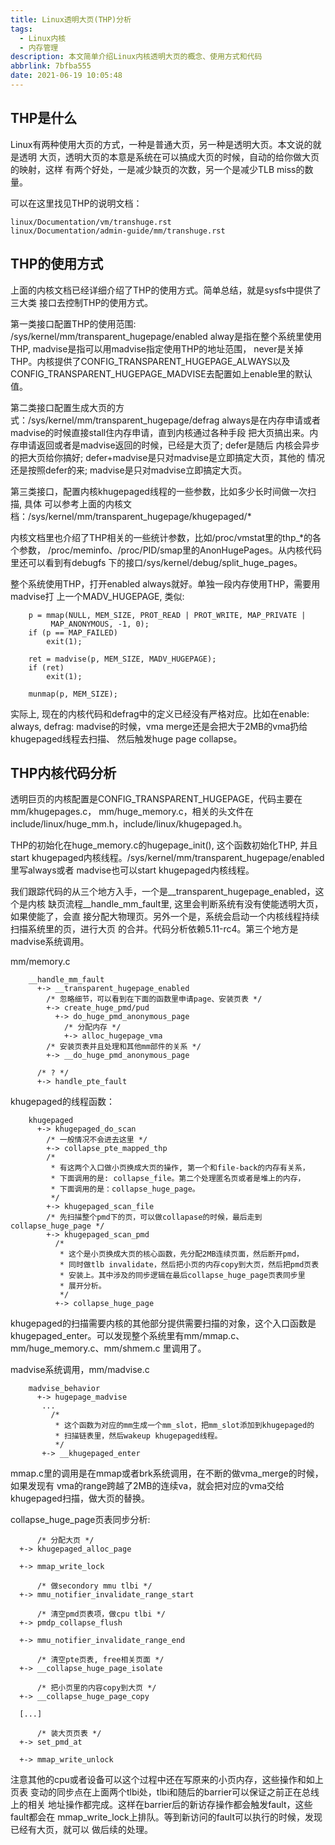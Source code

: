 ```yaml
---
title: Linux透明大页(THP)分析
tags:
  - Linux内核
  - 内存管理
description: 本文简单介绍Linux内核透明大页的概念、使用方式和代码
abbrlink: 7bfba555
date: 2021-06-19 10:05:48
---
```


THP是什么
------------

 Linux有两种使用大页的方式，一种是普通大页，另一种是透明大页。本文说的就是透明
 大页，透明大页的本意是系统在可以搞成大页的时候，自动的给你做大页的映射，这样
 有两个好处，一是减少缺页的次数，另一个是减少TLB miss的数量。

 可以在这里找见THP的说明文档：
```
linux/Documentation/vm/transhuge.rst
linux/Documentation/admin-guide/mm/transhuge.rst
```

THP的使用方式
----------------

 上面的内核文档已经详细介绍了THP的使用方式。简单总结，就是sysfs中提供了三大类
 接口去控制THP的使用方式。

 第一类接口配置THP的使用范围: /sys/kernel/mm/transparent_hugepage/enabled
 alway是指在整个系统里使用THP, madvise是指可以用madvise指定使用THP的地址范围，
 never是关掉THP。内核提供了CONFIG_TRANSPARENT_HUGEPAGE_ALWAYS以及
 CONFIG_TRANSPARENT_HUGEPAGE_MADVISE去配置如上enable里的默认值。

 第二类接口配置生成大页的方式：/sys/kernel/mm/transparent_hugepage/defrag
 always是在内存申请或者madvise的时候直接stall住内存申请，直到内核通过各种手段
 把大页搞出来。内存申请返回或者是madvise返回的时候，已经是大页了; defer是随后
 内核会异步的把大页给你搞好; defer+madvise是只对madvise是立即搞定大页，其他的
 情况还是按照defer的来; madvise是只对madvise立即搞定大页。

 第三类接口，配置内核khugepaged线程的一些参数，比如多少长时间做一次扫描, 具体
 可以参考上面的内核文档：/sys/kernel/mm/transparent_hugepage/khugepaged/*

 内核文档里也介绍了THP相关的一些统计参数，比如/proc/vmstat里的thp_*的各个参数，
 /proc/meminfo、/proc/PID/smap里的AnonHugePages。从内核代码里还可以看到有debugfs
 下的接口/sys/kernel/debug/split_huge_pages。

 整个系统使用THP，打开enabled always就好。单独一段内存使用THP，需要用madvise打
 上一个MADV_HUGEPAGE, 类似:
```
	p = mmap(NULL, MEM_SIZE, PROT_READ | PROT_WRITE, MAP_PRIVATE |
		 MAP_ANONYMOUS, -1, 0);
	if (p == MAP_FAILED)
		exit(1);

	ret = madvise(p, MEM_SIZE, MADV_HUGEPAGE);
	if (ret)
		exit(1);

	munmap(p, MEM_SIZE);
```

 实际上, 现在的内核代码和defrag中的定义已经没有严格对应。比如在enable: always,
 defrag: madvise的时候，vma merge还是会把大于2MB的vma扔给khugepaged线程去扫描、
 然后触发huge page collapse。

THP内核代码分析
------------------

 透明巨页的内核配置是CONFIG_TRANSPARENT_HUGEPAGE，代码主要在mm/khugepages.c，
 mm/huge_memory.c，相关的头文件在include/linux/huge_mm.h，include/linux/khugepaged.h。

 THP的初始化在huge_memory.c的hugepage_init(), 这个函数初始化THP, 并且start
 khugepaged内核线程。/sys/kernel/mm/transparent_hugepage/enabled里写always或者
 madvise也可以start khugepaged内核线程。

 我们跟踪代码的从三个地方入手，一个是__transparent_hugepage_enabled，这个是内核
 缺页流程__handle_mm_fault里, 这里会判断系统有没有使能透明大页，如果使能了，会直
 接分配大物理页。另外一个是，系统会启动一个内核线程持续扫描系统里的页，进行大页
 的合并。代码分析依赖5.11-rc4。第三个地方是madvise系统调用。

 mm/memory.c
```
	__handle_mm_fault
	  +-> __transparent_hugepage_enabled
	    /* 忽略细节，可以看到在下面的函数里申请page、安装页表 */
	    +-> create_huge_pmd/pud
	      +-> do_huge_pmd_anonymous_page
	        /* 分配内存 */
	        +-> alloc_hugepage_vma
		/* 安装页表并且处理和其他mm部件的关系 */
		+-> __do_huge_pmd_anonymous_page

	  /* ? */
	  +-> handle_pte_fault
```
 
 khugepaged的线程函数：
```
	khugepaged
	  +-> khugepaged_do_scan
	    /* 一般情况不会进去这里 */
	    +-> collapse_pte_mapped_thp
	    /*
	     * 有这两个入口做小页换成大页的操作, 第一个和file-back的内存有关系，
	     * 下面调用的是: collapse_file。第二个处理匿名页或者是堆上的内存，
	     * 下面调用的是：collapse_huge_page。
	     */
	    +-> khugepaged_scan_file
	    /* 先扫描整个pmd下的页，可以做collapase的时候，最后走到collapse_huge_page */
	    +-> khugepaged_scan_pmd
	      /*
	       * 这个是小页换成大页的核心函数，先分配2MB连续页面，然后断开pmd，
	       * 同时做tlb invalidate，然后把小页的内存copy到大页，然后把pmd页表
	       * 安装上。其中涉及的同步逻辑在最后collapse_huge_page页表同步里
	       * 展开分析。
	       */
	      +-> collapse_huge_page
```
 
 khugepaged的扫描需要内核的其他部分提供需要扫描的对象，这个入口函数是
 khugepaged_enter。可以发现整个系统里有mm/mmap.c、mm/huge_memory.c、mm/shmem.c
 里调用了。

 madvise系统调用，mm/madvise.c
```
	madvise_behavior
	  +-> hugepage_madvise
	   ...
	     /*
	      * 这个函数为对应的mm生成一个mm_slot，把mm_slot添加到khugepaged的
	      * 扫描链表里，然后wakeup khugepaged线程。
	      */
	   +-> __khugepaged_enter
```
 mmap.c里的调用是在mmap或者brk系统调用，在不断的做vma_merge的时候，如果发现有
 vma的range跨越了2MB的连续va，就会把对应的vma交给khugepaged扫描，做大页的替换。

 collapse_huge_page页表同步分析:
```
      /* 分配大页 */
  +-> khugepaged_alloc_page

  +-> mmap_write_lock
  
      /* 做secondory mmu tlbi */
  +-> mmu_notifier_invalidate_range_start

      /* 清空pmd页表项，做cpu tlbi */
  +-> pmdp_collapse_flush

  +-> mmu_notifier_invalidate_range_end

      /* 清空pte页表, free相关页面 */
  +-> __collapse_huge_page_isolate

      /* 把小页里的内容copy到大页 */
  +-> __collapse_huge_page_copy

  [...]

      /* 装大页页表 */
  +-> set_pmd_at

  +-> mmap_write_unlock
```
  注意其他的cpu或者设备可以这个过程中还在写原来的小页内存，这些操作和如上页表
  变动的同步点在上面两个tlbi处，tlbi和随后的barrier可以保证之前正在总线上的相关
  地址操作都完成。这样在barrier后的新访存操作都会触发fault，这些fault都会在
  mmap_write_lock上排队。等到新访问的fault可以执行的时候，发现已经有大页，就可以
  做后续的处理。
